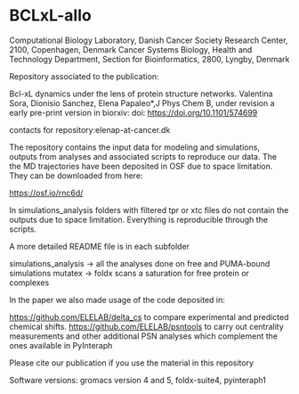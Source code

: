 # BCLxL-allo
Computational Biology Laboratory, Danish Cancer Society Research Center, 2100, Copenhagen, Denmark
Cancer Systems Biology, Health and Technology Department, Section for Bioinformatics, 2800, Lyngby, Denmark


Repository associated to the publication:

Bcl-xL dynamics under the lens of protein structure networks. Valentina Sora, Dionisio Sanchez, Elena Papaleo*,J Phys Chem B, under revision
a early pre-print version in biorxiv: doi: https://doi.org/10.1101/574699

contacts for repository:elenap-at-cancer.dk

The repository contains the input data for modeling and simulations, outputs from analyses and associated scripts to reproduce our data. The the MD trajectories have been deposited in OSF due to space limitation. They can be downloaded from here:

https://osf.io/rnc6d/

In simulations_analysis folders with filtered tpr or xtc files do not contain the outputs due to space limitation. Everything is reproducible through the scripts.

A more detailed README file is in each subfolder

simulations_analysis -> all the analyses done on free and PUMA-bound simulations
mutatex -> foldx scans a saturation for free protein or complexes


In the paper we also made usage of the code deposited in: 

https://github.com/ELELAB/delta_cs to compare experimental and predicted chemical shifts. 
https://github.com/ELELAB/psntools to carry out centrality measurements and other additional PSN analyses
which complement the ones available in PyInteraph 


Please cite our publication if you use the material in this repository

Software versions: gromacs version 4 and 5, foldx-suite4, pyinteraph1



